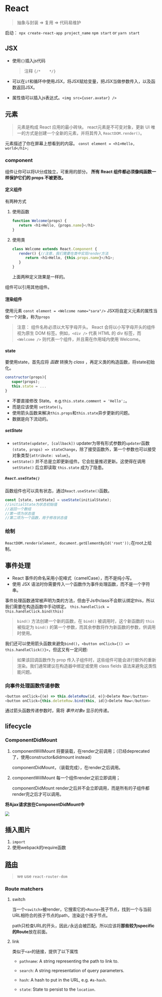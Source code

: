 # React

> 抽象与封装 => 复用 => 代码易维护

启动：
`npx create-react-app project_name`
`npm start` or `yarn start`

## JSX

- 使用`{}`插入js代码

  > 注释 `{/*    */}`

- 可以在`if`和循环中使用JSX，将JSX赋给变量，把JSX当做参数传入，以及函数返回JSX。

- 属性值可以插入js表达式。`<img src={user.avatar} />`

## 元素

>元素是构成 React 应用的最小砖块。
>react元素是不可变对象，更新 UI 唯一的方式是创建一个全新的元素，并将其传入 `ReactDOM.render()`。

元素描述了你在屏幕上想看到的内容。
`const element = <h1>Hello, world</h1>;`

### component

组件让你可以将UI分成独立，可重用的部分。
**所有 React 组件都必须像纯函数一样保护它们的 props 不被更改。**

#### 定义组件

有两种方式

1. 使用函数

   ```javascript
   function Welcome(props) {
      return <h1>Hello, {props.name}</h1>
   }
   ```

2. 使用类

   ```javascript
   class Welcome extends React.Component {
      render() {//注意，我们需要在类中实现render方法
         return <h1>Hello, {this.props.name}</h1>;
      }
   }
   ```

   上面两种定义效果是一样的。

组件可以引用其他组件。

#### 渲染组件

使用元素
`const element = <Welcome name="sara"/>`
JSX将自定义元素的属性当做一个对象，称为`props`

>注意： 组件名称必须以大写字母开头。
>React 会将以小写字母开头的组件视为原生 DOM 标签。例如，`<div />` 代表 HTML 的 div 标签，而 `<Welcome />` 则代表一个组件，并且需在作用域内使用 Welcome。

#### state

要使用state，首先应将 _函数_ 转换为 _class_ ，再定义类的构造函数，将state初始化。

```javascript
constructor(props){
   super(props);
   this.state = ...
}
```

- 不要直接修改 State。 e.g.`this.state.comment = 'Hello';`。
- 而是应该使用 `setState()`。
- 使用箭头函数来解决`this.props`和`this.state`异步更新的问题。
- 数据是向下流动的。

##### setState

- `setState(updater, [callback])`
  updater为带有形式参数的`updater`函数`(state, props) => stateChange`，除了接受函数外，第一个参数也可以接受对象类型`{attribute: value}`。
- `setState()` 并不总是立即更新组件。它会批量推迟更新。这使得在调用 `setState()` 后立即读取 `this.state` 成为了隐患。

##### `React.useState()`

函数组件也可以具有状态，通过`React.useState()`函数。

```typescript
const [state, setState] = useState(initialState);
//initialState为状态初始值
//返回一个数组
//第一项为状态值
//第二项为一个函数，用于修改状态值
```

### 绘制

`ReactDOM.render(element, document.getElementById('root'));`在root上绘制。

## 事件处理

- React 事件的命名采用小驼峰式（camelCase），而不是纯小写。
- 使用 JSX 语法时你需要传入一个函数作为事件处理函数，而不是一个字符串。

事件处理函数通常被声明为类的方法，但由于Js中class不会默认绑定this，所以我们需要在构造函数中手动绑定。
`this.handleClick = this.handleClick.bind(this)`

> `bind()` 方法创建一个新的函数，在 `bind()` 被调用时，这个新函数的 `this` 被指定为 `bind()` 的第一个参数，而其余参数将作为新函数的参数，供调用时使用。

我们还可以使用箭头函数来避免`bind()`，`<button onClick={() => this.handleClick()}>`，但这又有一定问题:

> 如果该回调函数作为 prop 传入子组件时，这些组件可能会进行额外的重新渲染。我们通常建议在构造器中绑定或使用 class fields 语法来避免这类性能问题。

### 向事件处理函数传递参数

```javascript
<button onClick={(e) => this.deleteRow(id, e)}>Delete Row</button>
<button onClick={this.deleteRow.bind(this, id)}>Delete Row</button>
```

通过箭头函数传递参数时，需将 _事件对象`e`_ 显示的传递。

## lifecycle

### ComponentDidMount

1. componentWillMount  将要装载，在render之前调用；（已经deprecated了，使用constructor&didmount instead）

   componentDidMount，（装载完成），在render之后调用。

2. componentWillMount  每一个组件render之前立即调用；

   componentDidMount  render之后并不会立即调用，而是所有的子组件都render完之后才可以调用。

**将Ajax请求放在ComponentDidMount中**

<img src="/Users/weixinpeng/Desktop/NOTE_github/frontend/note_img/react_lifecycle.png" style="zoom:90%;" />

## 插入图片

1. `import`
2. 使用webpack的require函数

## [路由](https://reactrouter.com/web/guides/quick-start)

> we use `react-router-dom`

### Route matchers

1. switch

   当一个`<switch>`被render，它搜索它的`<Route>`孩子节点，找到一个与当前URL相符合的孩子节点的path，渲染这个孩子节点。

   path只检查URL的开头，因此`/`永远会被匹配。所以应该将**那些较为specific的Route**放在前面。

2. link

   类似于`<a>`的链接，提供了以下属性

   - `pathname`: A string representing the path to link to.

   - `search`: A string representation of query parameters.
   - `hash`: A hash to put in the URL, e.g. `#a-hash`.
   - `state`: State to persist to the `location`.